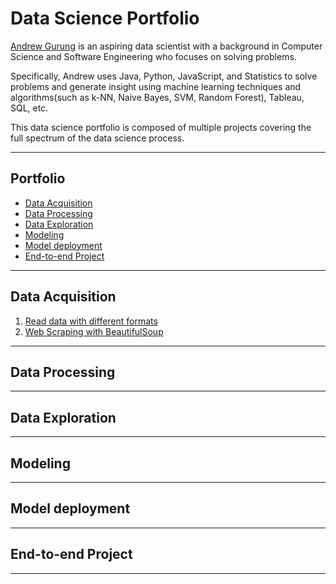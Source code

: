 # Data Science Portfolio
[Andrew Gurung](http://andrewgurung.com/) is an aspiring data scientist with a background in Computer Science and Software Engineering who focuses on solving problems.

Specifically, Andrew uses Java, Python, JavaScript, and Statistics to solve problems and generate insight using machine learning techniques and algorithms(such as k-NN, Naive Bayes, SVM, Random Forest), Tableau, SQL, etc.

This data science portfolio is composed of multiple projects covering the full spectrum of the data science process.

------------------------------------

## Portfolio
- [Data Acquisition](#1-data-acquisition)
- [Data Processing](#2-data-processing)
- [Data Exploration](#3-data-exploration)
- [Modeling](#4-modeling)
- [Model deployment](#5-model-deployment)
- [End-to-end Project](#6-end-to-end-project)
------------------------------------

## Data Acquisition
1. [Read data with different formats](./data-acquisition/read-data-multiple-formats.ipynb)
2. [Web Scraping with BeautifulSoup](./data-acquisition/web-scraping-beautifulsoup.ipynb)
------------------------------------
## Data Processing
------------------------------------
## Data Exploration
------------------------------------
## Modeling
------------------------------------
## Model deployment
------------------------------------
## End-to-end Project
------------------------------------
